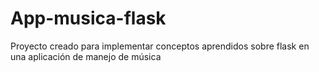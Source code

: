 # App-musica-flask
Proyecto creado para implementar conceptos aprendidos sobre flask en una aplicación de manejo de música
